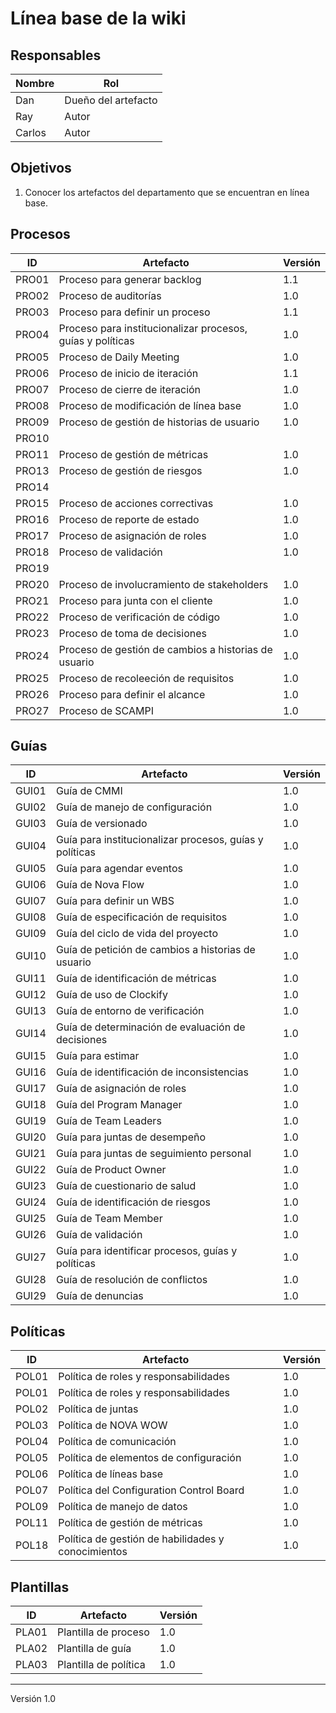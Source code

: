 # Línea base de la wiki

## Responsables
Nombre     | Rol
-----------|------------------
Dan        | Dueño del artefacto
Ray        | Autor
Carlos     | Autor

## Objetivos
1. Conocer los artefactos del departamento que se encuentran en línea base.

## Procesos
<table>
  <thead>
    <tr>
      <th>ID</th>
      <th>Artefacto</th>
      <th>Versión</th>
    </tr>
  </thead>
  <tbody>
    <tr>
      <td>PRO01</td>
      <td>Proceso para generar backlog</td>
      <td>1.1</td>
    </tr>
    <tr>
      <td>PRO02</td>
      <td>Proceso de auditorías</td>
      <td>1.0</td>
    </tr>
    <tr>
      <td>PRO03</td>
      <td>Proceso para definir un proceso</td>
      <td>1.1</td>
    </tr>
    <tr>
      <td>PRO04</td>
      <td>Proceso para institucionalizar procesos, guías y políticas</td>
      <td>1.0</td>
    </tr>
    <tr>
      <td>PRO05</td>
      <td>Proceso de Daily Meeting</td>
      <td>1.0</td>
    </tr>
    <tr>
      <td>PRO06</td>
      <td>Proceso de inicio de iteración</td>
      <td>1.1</td>
    </tr>
    <tr>
      <td>PRO07</td>
      <td>Proceso de cierre de iteración</td>
      <td>1.0</td>
    </tr>
    <tr>
      <td>PRO08</td>
      <td>Proceso de modificación de línea base</td>
      <td>1.0</td>
    </tr>
    <tr>
      <td>PRO09</td>
      <td>Proceso de gestión de historias de usuario</td>
      <td>1.0</td>
    </tr>
    <tr>
      <td>PRO10</td>
      <td></td>
      <td></td>
    </tr>
    <tr>
      <td>PRO11</td>
      <td>Proceso de gestión de métricas</td>
      <td>1.0</td>
    </tr>
    <tr>
      <td>PRO13</td>
      <td>Proceso de gestión de riesgos</td>
      <td>1.0</td>
    </tr>
    <tr>
      <td>PRO14</td>
      <td></td>
      <td></td>
    </tr>
    <tr>
      <td>PRO15</td>
      <td>Proceso de acciones correctivas</td>
      <td>1.0</td>
    </tr>
    <tr>
      <td>PRO16</td>
      <td>Proceso de reporte de estado</td>
      <td>1.0</td>
    </tr>
    <tr>
      <td>PRO17</td>
      <td>Proceso de asignación de roles</td>
      <td>1.0</td>
    </tr>
    <tr>
      <td>PRO18</td>
      <td>Proceso de validación</td>
      <td>1.0</td>
    </tr>
    <tr>
      <td>PRO19</td>
      <td></td>
      <td></td>
    </tr>
    <tr>
      <td>PRO20</td>
      <td>Proceso de involucramiento de stakeholders</td>
      <td>1.0</td>
    </tr>
    <tr>
      <td>PRO21</td>
      <td>Proceso para junta con el cliente</td>
      <td>1.0</td>
    </tr>
    <tr>
      <td>PRO22</td>
      <td>Proceso de verificación de código</td>
      <td>1.0</td>
    </tr>
    <tr>
      <td>PRO23</td>
      <td>Proceso de toma de decisiones</td>
      <td>1.0</td>
    </tr>
    <tr>
      <td>PRO24</td>
      <td>Proceso de gestión de cambios a historias de usuario</td>
      <td>1.0</td>
    </tr>
    <tr>
      <td>PRO25</td>
      <td>Proceso de recoleeción de requisitos</td>
      <td>1.0</td>
    </tr>
    <tr>
      <td>PRO26</td>
      <td>Proceso para definir el alcance</td>
      <td>1.0</td>
    </tr>
    <tr>
      <td>PRO27</td>
      <td>Proceso de SCAMPI</td>
      <td>1.0</td>
    </tr>
    </tbody>
</table>
    
## Guías
<table>
    <thead>
        <tr>
        <th>ID</th>
        <th>Artefacto</th>
        <th>Versión</th>
        </tr>
    </thead>
    <tbody>
    <tr>
      <td>GUI01</td>
      <td>Guía de CMMI</td>
      <td>1.0</td>
    </tr>
    <tr>
      <td>GUI02</td>
      <td>Guía de manejo de configuración</td>
      <td>1.0</td>
    </tr>
    <tr>
      <td>GUI03</td>
      <td>Guía de versionado</td>
      <td>1.0</td>
    </tr>
    <tr>
      <td>GUI04</td>
      <td>Guía para institucionalizar procesos, guías y políticas</td>
      <td>1.0</td>
    </tr>
    <tr>
      <td>GUI05</td>
      <td>Guía para agendar eventos</td>
      <td>1.0</td>
    </tr><tr>
      <td>GUI06</td>
      <td>Guía de Nova Flow</td>
      <td>1.0</td>
    </tr><tr>
      <td>GUI07</td>
      <td>Guía para definir un WBS</td>
      <td>1.0</td>
    </tr><tr>
      <td>GUI08</td>
      <td>Guía de especificación de requisitos</td>
      <td>1.0</td>
    </tr><tr>
      <td>GUI09</td>
      <td>Guía del ciclo de vida del proyecto</td>
      <td>1.0</td>
    </tr><tr>
      <td>GUI10</td>
      <td>Guía de petición de cambios a historias de usuario</td>
      <td>1.0</td>
    </tr><tr>
      <td>GUI11</td>
      <td>Guía de identificación de métricas</td>
      <td>1.0</td>
    </tr><tr>
      <td>GUI12</td>
      <td>Guía de uso de Clockify</td>
      <td>1.0</td>
    </tr><tr>
      <td>GUI13</td>
      <td>Guía de entorno de verificación</td>
      <td>1.0</td>
    </tr><tr>
      <td>GUI14</td>
      <td>Guía de determinación de evaluación de decisiones</td>
      <td>1.0</td>
    </tr><tr>
      <td>GUI15</td>
      <td>Guía para estimar</td>
      <td>1.0</td>
    </tr><tr>
      <td>GUI16</td>
      <td>Guía de identificación de inconsistencias</td>
      <td>1.0</td>
    </tr><tr>
      <td>GUI17</td>
      <td>Guía de asignación de roles</td>
      <td>1.0</td>
    </tr><tr>
      <td>GUI18</td>
      <td>Guía del Program Manager</td>
      <td>1.0</td>
    </tr><tr>
      <td>GUI19</td>
      <td>Guía de Team Leaders</td>
      <td>1.0</td>
    </tr><tr>
      <td>GUI20</td>
      <td>Guía para juntas de desempeño</td>
      <td>1.0</td>
    </tr><tr>
      <td>GUI21</td>
      <td>Guía para juntas de seguimiento personal</td>
      <td>1.0</td>
    </tr><tr>
      <td>GUI22</td>
      <td>Guía de Product Owner</td>
      <td>1.0</td>
    </tr><tr>
      <td>GUI23</td>
      <td>Guía de cuestionario de salud</td>
      <td>1.0</td>
    </tr><tr>
      <td>GUI24</td>
      <td>Guía de identificación de riesgos</td>
      <td>1.0</td>
    </tr><tr>
      <td>GUI25</td>
      <td>Guía de Team Member</td>
      <td>1.0</td>
    </tr><tr>
      <td>GUI26</td>
      <td>Guía de validación</td>
      <td>1.0</td>
    </tr><tr>
      <td>GUI27</td>
      <td>Guía para identificar procesos, guías y políticas</td>
      <td>1.0</td>
    </tr><tr>
      <td>GUI28</td>
      <td>Guía de resolución de conflictos</td>
      <td>1.0</td>
    </tr><tr>
      <td>GUI29</td>
      <td>Guía de denuncias</td>
      <td>1.0</td>
    </tr>
  </tbody>
</table>

## Políticas
<table>
  <thead>
    <tr>
      <th>ID</th>
      <th>Artefacto</th>
      <th>Versión</th>
    </tr>
  </thead>
  <tbody>
    <tr>
      <td>POL01</td>
      <td>Política de roles y responsabilidades</td>
      <td>1.0</td>
    </tr>
    <tr>
      <td>POL01</td>
      <td>Política de roles y responsabilidades</td>
      <td>1.0</td>
    </tr>
    <tr>
      <td>POL02</td>
      <td>Política de juntas</td>
      <td>1.0</td>
    </tr>
    <tr>
      <td>POL03</td>
      <td>Política de NOVA WOW</td>
      <td>1.0</td>
    </tr>
    <tr>
      <td>POL04</td>
      <td>Política de comunicación</td>
      <td>1.0</td>
    </tr>
    <tr>
      <td>POL05</td>
      <td>Política de elementos de configuración</td>
      <td>1.0</td>
    </tr>
    <tr>
      <td>POL06</td>
      <td>Política de líneas base</td>
      <td>1.0</td>
    </tr>
    <tr>
      <td>POL07</td>
      <td>Política del Configuration Control Board</td>
      <td>1.0</td>
    </tr>
    <tr>
      <td>POL09</td>
      <td>Política de manejo de datos</td>
      <td>1.0</td>
    </tr>
    <tr>
      <td>POL11</td>
      <td>Política de gestión de métricas</td>
      <td>1.0</td>
    </tr>
    <tr>
      <td>POL18</td>
      <td>Política de gestión de habilidades y conocimientos</td>
      <td>1.0</td>
    </tr>
  </tbody>
</table>

## Plantillas
<table>
  <thead>
    <tr>
      <th>ID</th>
      <th>Artefacto</th>
      <th>Versión</th>
    </tr>
  </thead>
  <tbody>
    <tr>
      <td>PLA01</td>
      <td>Plantilla de proceso</td>
      <td>1.0</td>
    </tr>
    <tr>
      <td>PLA02</td>
      <td>Plantilla de guía</td>
      <td>1.0</td>
    </tr>
    <tr>
      <td>PLA03</td>
      <td>Plantilla de política</td>
      <td>1.0</td>
    </tr>
  </tbody>
</table>

***
Versión 1.0